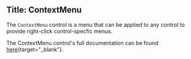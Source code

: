 Title: ContextMenu
---
The `ContextMenu` control is a menu that can be applied to any control to provide right-click control-specfic menus.

The ContextMenu control's full documentation can be found [here](/api/Avalonia.Controls/ContextMenu/){target="_blank"}.

